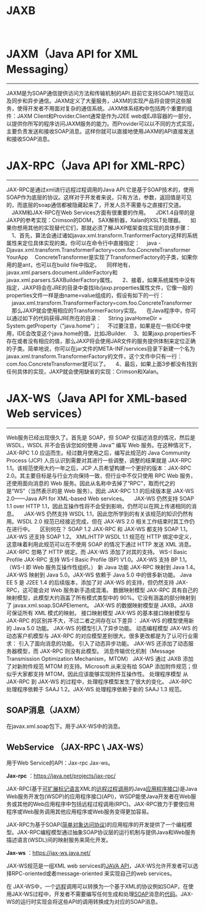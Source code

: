 # JAXB

​		



# JAXM（Java API for XML Messaging）

------

JAXM是为SOAP通信提供访问方法和传输机制的API.目前它支持SOAP1.1规范以及同步和异步通信。JAXM定义了大量服务，JAXM的实现产品将会提供这些服务，使得开发者不用面对复杂的通信系统。JAXM体系结构中包括两个重要的组件：JAXM Client和Provider.Client通常是作为J2EE web或EJB容器的一部分，以提供你所写的程序访问JAXM服务的能力。而Provider可以以不同的方式实现，主要负责发送和接收SOAP消息。这样你就可以直接地使用JAXM的API直接发送和接收SOAP消息。

# JAX-RPC（Java API for XML-RPC）

------

JAX-RPC是通过xml进行远程过程调用的Java API.它是基于SOAP技术的，使用SOAP作为底层的协议。这样对于开发者来说，只有方法，参数，返回值是可见的，而底层的soap通信都被隐藏起来了，开发人员不需要与之直接打交道。
 　JAXM和JAX-RPC在Web Services方面有很重要的作用。
 　JDK1.4自带的是JAXP的参考实现：Crimson的DOM， SAX解析器，Xalan的XSLT处理器。
 　如果你想用其他的实现替代它们，那就必须了解JAXP框架查找实现的具体步骤：
 　1、首先，算法会通过诸如javax.xml.transform.TranformerFactory这样的系统属性来定位具体实现的类。你可以在命令行中直接指定：
 　java -Djavax.xml.transform.TransformerFactory=com.foo.ConcreteTransformer YourApp
 　ConcreteTransformer是实现了TransformerFactory的子类，如果你用的是ant，也可以在build file中指定。
 　同样地有，javax.xml.parsers.document.uilderFactory和javax.xml.parsers.SAXBuilderFactory属性。
 　2、接着，如果系统属性中没有指定，JAXP将会在JRE的目录中查找lib/jaxp.properties属性文件，它像一般的properties文件一样是由name=value组成的，假设有如下的一行：
 　javax.xml.transform.TransformerFactory=com.foo.ConcreteTransformer
 　那么JAXP就会使用相应的TransformerFactory实现。
 　在Java程序中，你可以通过如下的代码获得JRE所在的目录：
 　String javaHomeDir = System.getProperty（"java.home"）；
 　不过要注意，如果是在一些IDE中使用，IDE会改变这个java.home的值，比如JBuilder.
 　3、如果jaxp.properties不存在或者没有相应的值，那么JAXP将会使用JAR文件的服务提供体制来定位正确的子类。简单地说，你可以在jar文件的META-INF/services目录下新建一个名为javax.xml.transform.TransformerFactory的文件，这个文件中只有一行：com.foo.ConcreteTransformer就可以了。
 　4、最后，如果上面3步都没有找到任何具体的实现，JAXP就会使用缺省的实现：Crimson和Xalan。

# JAX-WS（Java API for XML-based Web services）

------

Web服务已经出现很久了。首先是 SOAP，但 SOAP 仅描述消息的情况，然后是 WSDL，WSDL 并不会告诉您如何使用 Java™ 编写 Web 服务。在这种情况下，JAX-RPC 1.0 应运而生。经过数月使用之后，编写此规范的 Java Community Process (JCP) 人员认识到需要对其进行一些调整，调整的结果就是 JAX-RPC 1.1。该规范使用大约一年之后，JCP 人员希望构建一个更好的版本：JAX-RPC 2.0。其主要目标是与行业方向保持一致，但行业中不仅只使用 RPC Web 服务，还使用面向消息的 Web 服务。因此从名称中去掉了“RPC”，取而代之的是“WS”（当然表示的是 Web 服务）。因此 JAX-RPC 1.1 的后续版本是 JAX-WS 2.0——Java API for XML-based Web services。
 　JAX-WS 仍然支持 SOAP 1.1 over HTTP 1.1，因此互操作性将不会受到影响，仍然可以在网上传递相同的消息。
 　JAX-WS 仍然支持 WSDL 1.1，因此您所学到的有关该规范的知识仍然有用。WSDL 2.0 规范已经接近完成，但在 JAX-WS 2.0 相关工作结束时其工作仍在进行中。
 　区别何在？
 SOAP 1.2
 JAX-RPC 和 JAX-WS 都支持 SOAP 1.1。JAX-WS 还支持 SOAP 1.2。
 XML/HTTP
 WSDL 1.1 规范在 HTTP 绑定中定义，这意味着利用此规范可以在不使用 SOAP 的情况下通过 HTTP 发送 XML 消息。JAX-RPC 忽略了 HTTP 绑定。而 JAX-WS 添加了对其的支持。
 WS-I Basic Profile
 JAX-RPC 支持 WS-I Basic Profile (BP) V1.0。JAX-WS 支持 BP 1.1。（WS-I 即 Web 服务互操作性组织。）
 新 Java 功能
 JAX-RPC 映射到 Java 1.4。JAX-WS 映射到 Java 5.0。JAX-WS 依赖于 Java 5.0 中的很多新功能。
 Java EE 5 是 J2EE 1.4 的后续版本，添加了对 JAX-WS 的支持，但仍然支持 JAX-RPC，这可能会对 Web 服务新手造成混淆。
 数据映射模型
 JAX-RPC 具有自己的映射模型，此模型大约涵盖了所有模式类型中的 90%。它没有涵盖的部分映射到了 javax.xml.soap.SOAPElement。
 JAX-WS 的数据映射模型是 JAXB。JAXB 可保证所有 XML 模式的映射。
 接口映射模型
 JAX-WS 的基本接口映射模型与 JAX-RPC 的区别并不大，不过二者之间存在以下差异：
 JAX-WS 的模型使用新的 Java 5.0 功能。
 JAX-WS 的模型引入了异步功能。
 动态编程模型
 JAX-WS 的动态客户机模型与 JAX-RPC 的对应模型差别很大。很多更改都是为了认可行业需求：
 引入了面向消息的功能。
 引入了动态异步功能。
 JAX-WS 还添加了动态服务器模型，而 JAX-RPC 则没有此模型。
 消息传输优化机制（Message Transmission Optimization Mechanism，MTOM）
 JAX-WS 通过 JAXB 添加了对新附件规范 MTOM 的支持。Microsoft 从来没有给 SOAP 添加附件规范；但似乎大家都支持 MTOM，因此应该能够实现附件互操作性。
 处理程序模型
 从 JAX-RPC 到 JAX-WS 的过程中，处理程序模型发生了很大的变化。
 JAX-RPC 处理程序依赖于 SAAJ 1.2。JAX-WS 处理程序依赖于新的 SAAJ 1.3 规范。







## SOAP消息（JAXM）

在javax.xml.soap包下。用于JAX-WS中的消息。

 

 

## WebService （JAX-RPC \ JAX-WS）

 

用于Web Service的API：Jax-rpc Jax-ws。

**Jax-rpc** ：https://java.net/projects/jax-rpc/

JAX-RPC(基于[可扩展标记语言](http://baike.baidu.com/view/159832.htm)XML的[远程过程调用](http://baike.baidu.com/view/431455.htm)的Java[应用程序接口](http://baike.baidu.com/view/592964.htm))是Java Web服务开发包(WSDP)的应用程序接口(API)，WSDP能使Java开发者在Web服务或其他的Web应用程序中包括远程过程调用(RPC)。JAX-RPC致力于要使应用程序或Web服务调用其他应用程序或Web服务变得更加容易。

JAX-RPC为基于SOAP([简单对象访问协议](http://baike.baidu.com/view/1695890.htm))的应用程序的开发提供了一个编程模型。JAX-RPC编程模型通过抽象SOAP协议层的运行机制与提供Java和Web服务描述语言(WSDL)间的映射服务来简化开发。

 

 

**Jax-ws** ：https://jax-ws.java.net/

JAX-WS规范是一组XML web services的[JAVA API](http://baike.baidu.com/view/3911786.htm)，JAX-WS允许开发者可以选择RPC-oriented或者message-oriented 来实现自己的web services。

在 JAX-WS中，一个[远程](http://baike.baidu.com/view/856599.htm)调用可以转换为一个基于XML的协议例如SOAP，在使用JAX-WS过程中，开发者不需要编写任何生成和处理[SOAP](http://baike.baidu.com/view/60663.htm)消息的[代码](http://baike.baidu.com/view/41.htm)。JAX-WS的运行时实现会将这些API的调用转换成为对应的SOAP消息。
